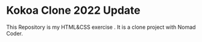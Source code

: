 # Kokoa Clone 2022 Update

This Repository is my HTML&CSS exercise . It is a clone project with Nomad Coder.
